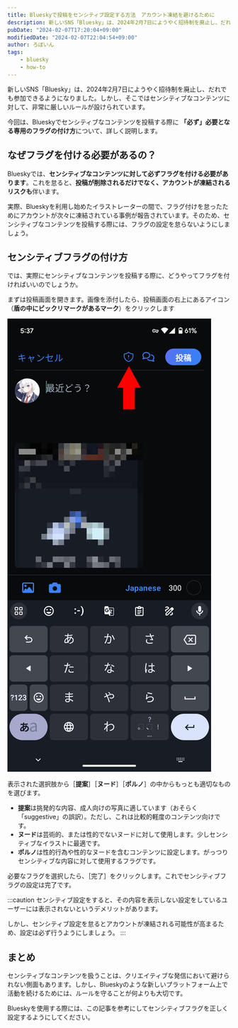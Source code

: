 ```yaml
---
title: Blueskyで投稿をセンシティブ設定する方法　アカウント凍結を避けるために
description: 新しいSNS「Bluesky」は、2024年2月7日にようやく招待制を廃止し、だれでも参加できるようになりました。しかし、そこではセンシティブなコンテンツに対して、非常に厳しいルールが設けられています。今回は、Blueskyでセンシティブなコンテンツを投稿する際に「必ず」必要となる専用のフラグの付け方について、詳しく説明します。
pubDate: "2024-02-07T17:20:04+09:00"
modifiedDate: "2024-02-07T22:04:54+09:00"
author: ろぼいん
tags:
    - bluesky
    - how-to
---
```


新しいSNS「Bluesky」は、2024年2月7日にようやく招待制を廃止し、だれでも参加できるようになりました。しかし、そこではセンシティブなコンテンツに対して、非常に厳しいルールが設けられています。

今回は、Blueskyでセンシティブなコンテンツを投稿する際に **「必ず」必要となる専用のフラグの付け方**について、詳しく説明します。

## なぜフラグを付ける必要があるの？

Blueskyでは、**センシティブなコンテンツに対して必ずフラグを付ける必要があります**。これを怠ると、**投稿が削除されるだけでなく、アカウントが凍結されるリスクも**伴います。

実際、Blueskyを利用し始めたイラストレーターの間で、フラグ付けを怠ったためにアカウントが次々に凍結されている事例が報告されています。そのため、センシティブなコンテンツを投稿する際には、フラグの設定を怠らないようにしましょう。

## センシティブフラグの付け方

では、実際にセンシティブなコンテンツを投稿する際に、どうやってフラグを付ければいいのでしょうか。

まずは投稿画面を開きます。画像を添付したら、投稿画面の右上にあるアイコン（**盾の中にビックリマークがあるマーク**）をクリックします

![投稿画面のスクリーンショット](image.png)

表示された選択肢から［**提案**］［**ヌード**］［**ポルノ**］の中からもっとも適切なものを選びます。

- **提案**は挑発的な内容、成人向けの写真に適しています（おそらく「suggestive」の誤訳）。ただし、これは比較的軽度のコンテンツ向けです。
- **ヌード**は芸術的、または性的でないヌードに対して使用します。少しセンシティブなイラストに最適です。
- **ポルノ**は性的行為や性的なヌードを含むコンテンツに設定します。がっつりセンシティブな内容に対して使用するフラグです。

必要なフラグを選択したら、［完了］をクリックします。これでセンシティブフラグの設定は完了です。

:::caution
センシティブ設定をすると、その内容を表示しない設定をしているユーザーには表示されないというデメリットがあります。

しかし、センシティブ設定を怠るとアカウントが凍結される可能性が高まるため、設定は必ず行うようにしましょう。
:::

## まとめ

センシティブなコンテンツを扱うことは、クリエイティブな発信において避けられない側面もあります。しかし、Blueskyのような新しいプラットフォーム上で活動を続けるためには、ルールを守ることが何よりも大切です。

Blueskyを使用する際には、この記事を参考にしてセンシティブフラグを正しく設定するようにしてください。
